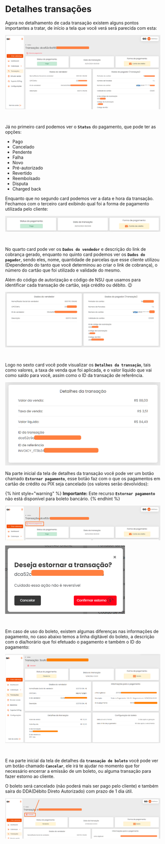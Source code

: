 # Detalhes transações

Agora no detalhamento de cada transação existem alguns pontos importantes a tratar, de início a tela que você verá será parecida com esta:

![](/assets/prints/transacoes_menu_detalhe_transacao.png)

<br>

Já no primeiro card podemos ver o **`Status`** do pagamento, que pode ter as opções: 

- Pago
- Cancelado
- Pendente
- Falha
- Novo
- Pré-autorizado
- Revertido
- Reembolsado
- Disputa
- Charged back

Enquanto que no segundo card podemos ver a data e hora da transação. Fechamos com o terceiro card exibindo qual foi a forma de pagamento utilizada pelo cliente:

![](/assets/prints/transacoes_menu_detalhe_transacao_card_123.png)

<br>

No quarto card pode ver os **`Dados do vendedor`** e descrição do link de cobrança gerado, enquanto no quinto card podemos ver os **`Dados do pagador`**, sendo eles, nome, quantidade de parcelas que esse cliente utilizou (Dependendo do tanto que você determinou ao criar o link de cobrança), o número do cartão que foi utilizado e validade do mesmo. 

Além do código de autorização e código de NSU que usamos para identificar cada transação de cartão, seja crédito ou débito. 😉

![](/assets/prints/transacoes_menu_detalhe_transacao_card_4_e_5.png)

<br>

Logo no sexto card você pode visualizar os **`Detalhes da transação`**, tais como valores, a taxa de venda que foi aplicada, e o valor líquido que vai como saldo para você, assim como o ID da transação de referência.

![](/assets/prints/transacoes_menu_detalhe_transacao_card_6.png)

Na parte inicial da tela de detalhes da transação você pode ver um botão chamado **`Estornar pagamento`**, esse botāo faz com o que os pagamentos em cartāo de crédito ou PIX seja cancelado (os valores serāo devolvidos):

{% hint style="warning" %}
**Importante:** Este recurso **`Estornar pagamento`** não está disponível para boleto bancário.
{% endhint %}

![](/assets/prints/transacoes_menu_detalhe_transacao_btn_estorno.png)

![](/assets/prints/transacoes_menu_detalhe_transacao_btn_estorno_1.png)

<br>

Em caso de uso do boleto, existem algumas diferenças nas informações de pagamento, no caso abaixo temos a linha digitável do boleto, a descrição com o dia/horário que foi efetuado o pagamento e também o ID do pagamento:

![](/assets/prints/transacoes_menu_detalhe_transacao_boleto.png)

<br>

E na parte inicial da tela de detalhes da **`transação de boleto`** você pode ver um botão chamado **`Cancelar`**, ele irá te ajudar no momento que for necessário encerrar a emissão de um boleto, ou alguma transação para fazer estorno ao cliente.

O boleto será cancelado (nāo poderá mais ser pago pelo cliente) e também saíra do DDA(Débito Direto Autorizado) com prazo de 1 dia útil.

![](/assets/prints/transacoes_menu_detalhe_transacao_boleto_2.png)